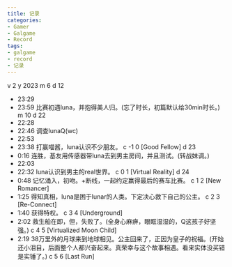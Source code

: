 ```yaml
---
title: 记录
categories:
- Gamer
- Galgame
- Record
tags:
- galgame
- record
- 记录
---
```

v 2
y 2023
m 6
d 12
- 23:29
- 23:59
比赛初遇luna，并抱得美人归。(忘了时长，初篇默认给30min时长。)
m 10
d 22
- 22:28
- 22:46
调查lunaQ(wc)
- 22:53
- 23:38
打赢喵酱，luna认识不少朋友。
c -1 0 [Good Fellow]
d 23
- 0:16
连胜，基友用传感器带luna去到男主房间，并且测试。(转战妹调。)
- 22:03
- 22:32
luna认识到男主的real世界。
c 0 1 [Virtual Reality]
d 24
- 0:48
记忆涌入，初吻。+断线，一起约定赢得最后的赛车比赛。
c 1 2 [New Romancer]
- 1:25
得知真相，luna是困于lunar的人类。下定决心救下自己的公主。
c 2 3 [Re-Connect]
- 1:40
获得特权。
c 3 4 [Underground]
- 2:02
救生船在即，但，失败了。(全身心麻痹，眼眶湿湿的，Q这孩子好坚强。)
c 4 5 [Virtualized Moon Child]
- 2:19
38万里外的月球来到地球相见。公主回来了，正因为皇子的祝福。(开始还小泪目，后面整个人都兴奋起来。真荣幸与这个故事相遇。看来实体没买错是实锤了。)
c 5 6 [Last Run]